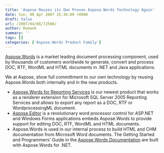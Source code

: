 ```yaml
---
title: 'Aspose Reuses its Own Proven Aspose.Words Technology Again'
date: Sun, 08 Apr 2007 15:36:00 +0000
draft: false
url: /2007/04/08/72500/
author: Romank
summary: ''
tags: []
categories: ['Aspose.Words Product Family']
---
```


[Aspose.Words][1] is a market leading document processing component, used by thousands of customers worldwide to generate, convert and process DOC, RTF, WordML and HTML documents in .NET and Java applications.

We at Aspose, show full committment to our own technology by reusing Aspose.Words both internally and in the new products.

*   [Aspose.Words for Reporting Services][2] is our newest product that works as a renderer extension for Microsoft SQL Server 2005 Reporting Services and allows to export any report as a DOC, RTF or WordprocessingML document.
*   [Aspose.Editor][3] is a revolutionary word processor control for ASP.NET and Windows Forms applications embeds Aspose.Words to provide support for editing DOC, RTF, WordML and HTML documents.
*   Aspose.Words is used in our internal process to build HTML and CHM documentation from Microsoft Word documents. The Getting Started and Programmers' Guide in the [Aspose.Words Documentation][4] are built with Aspose.Words for .NET.




[1]: https://www.aspose.cloud/templates/aspose/App_Themes/V3/images/total/272x272/aspose_total-for-net-min.png
[2]: https://blog.aspose.com/
[3]: https://blog.aspose.com/
[4]: /Products/Aspose.Words/Api/




